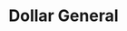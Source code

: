 ---
title: "Dollar General"
url: /springfield/dollar-general-north-grand-avenue-west/
shop: variety store
---